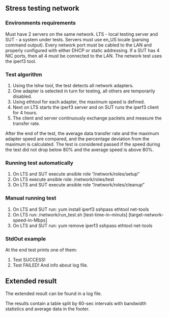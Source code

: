 ## Stress testing network
### Environments requirements
Must have 2 servers on the same network. LTS - local testing server and SUT - a system under tests. Servers must use en_US locale (parsing command output).
Every network port must be cabled to the LAN and properly configured with either DHCP or static addressing. If a SUT has 4 NIC ports, then all 4 must be connected to the LAN.
The network test uses the iperf3 tool.
### Test algorithm
1. Using the lshw tool, the test detects all network adapters.
2. One adapter is selected in turn for testing, all others are temporarily disabled.
3. Using ethtool for each adapter, the maximum speed is defined.
4. Next on LTS starts the iperf3 server and on SUT runs the iperf3 client for 4 hours.
5. The client and server continuously exchange packets and measure the transfer rate.

After the end of the test, the average data transfer rate and the maximum adapter speed are compared, and the percentage deviation from the maximum is calculated. The test is considered passed if the speed during the test did not drop below 80% and the average speed is above 80%.
### Running test automatically
1. On LTS and SUT execute ansible role “/network/roles/setup”
2. On LTS execute ansible role: /network/roles/test
3. On LTS and SUT execute ansible role “/network/roles/cleanup”
### Manual running test
1. On LTS and SUT run: yum install iperf3 sshpass ethtool net-tools
2. On LTS run: /network/run_test.sh <LTS-host> <SUT-host> [test-time-in-minuts] [target-network-speed-in-Mbps]
3. On LTS and SUT run: yum remove iperf3 sshpass ethtool net-tools
### StdOut example
At the end test prints one of them:
1. Test SUCCESS!
2. Test FAILED!
And info about log file.

## Extended result
The extended result can be found in a log file.

The results contain a table split by 60-sec intervals with bandwidth statistics and average data in the footer.